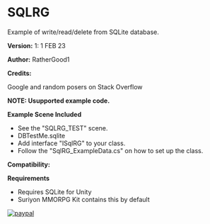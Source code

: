 # SQLRG

Example of write/read/delete from SQLite database. 

**Version:** 1: 1 FEB 23

**Author:** RatherGood1

**Credits:** 

Google and random posers on Stack Overflow

**NOTE: Usupported example code.**

**Example Scene Included**

* See the "SQLRG_TEST" scene.
* DBTestMe.sqlite
* Add interface "ISqlRG" to your class.
* Follow the "SqlRG_ExampleData.cs" on how to set up the class.

 **Compatibility:** 
  

**Requirements**
* Requires SQLite for Unity
* Suriyon MMORPG Kit contains this by default


[![paypal](https://www.paypalobjects.com/en_US/i/btn/btn_donateCC_LG.gif)](https://www.paypal.com/cgi-bin/webscr?cmd=_s-xclick&hosted_button_id=L7RYB7NRR78L6)